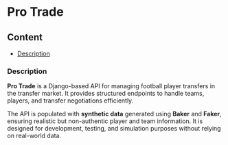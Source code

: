 # Pro Trade

## Content
- [Description](#description)

### Description

**Pro Trade** is a Django-based API for managing football player transfers in the transfer market. It provides structured endpoints to handle teams, players, and transfer negotiations efficiently.

The API is populated with **synthetic data** generated using **Baker** and **Faker**, ensuring realistic but non-authentic player and team information. It is designed for development, testing, and simulation purposes without relying on real-world data.

